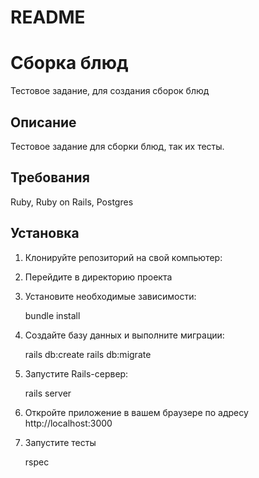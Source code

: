 # README
# Сборка блюд

Тестовое задание, для создания сборок блюд

## Описание

Тестовое задание для сборки блюд, так их тесты. 

## Требования

Ruby, Ruby on Rails, Postgres

## Установка

1. Клонируйте репозиторий на свой компьютер:
2. Перейдите в директорию проекта
3. Установите необходимые зависимости:

    bundle install

4. Cоздайте базу данных и выполните миграции:

    rails db:create
    rails db:migrate

5. Запустите Rails-сервер:

    rails server

6. Откройте приложение в вашем браузере по адресу http://localhost:3000

7. Запустите тесты 

    rspec